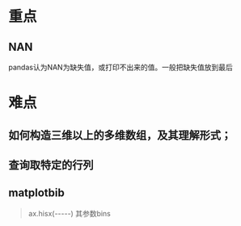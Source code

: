 # 重点

## NAN
pandas认为NAN为缺失值，或打印不出来的值。一般把缺失值放到最后


# 难点

## 如何构造三维以上的多维数组，及其理解形式；
## 查询取特定的行列


## matplotbib 
> ax.hisx(-----) 其参数bins

